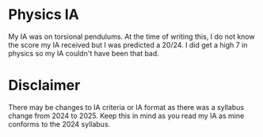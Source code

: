 # Physics IA
My IA was on torsional pendulums. At the time of writing this, I do not know the score my IA received but I was predicted a 20/24. I did get a high 7 in physics so my IA couldn't have been that bad.

# Disclaimer
There may be changes to IA criteria or IA format as there was a syllabus change from 2024 to 2025. Keep this in mind as you read my IA as mine conforms to the 2024 syllabus.

